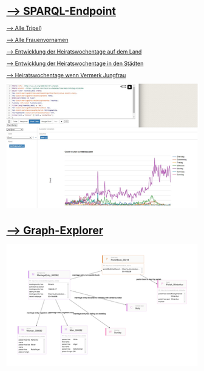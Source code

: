 # [--> SPARQL-Endpoint](https://lindas.admin.ch/sparql/)

[--> Alle Tripel](https://s.zazuko.com/8qDSeT))

[--> Alle Frauenvornamen](https://github.com/stazh/sw-ehedaten/blob/main/queries/elodzh/Frauenvornamen.sparql)

[--> Entwicklung der Heiratswochentage auf dem Land](https://github.com/stazh/sw-ehedaten/blob/main/queries/elodzh/wochentage_land.sparql)

[--> Entwicklung der Heiratswochentage in den Städten](https://github.com/stazh/sw-ehedaten/blob/main/queries/elodzh/wochentage_stadt.sparql)

[--> Heiratswochentage wenn Vermerk Jungfrau](https://github.com/stazh/sw-ehedaten/blob/main/queries/elodzh/heiratswochentage_mit_vermerk_jungfrau.sparql)

<div align="center"><img src="bsp_abfrage.jpg" width="1200"></div>

# [--> Graph-Explorer](https://int.lindas.admin.ch/graph-explorer/)

<div align="center"><img src="elodzh_beispiel.png" width="1200"></div>
